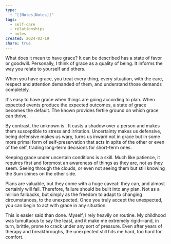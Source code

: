 ```yaml
---
type:
  - "[[Notes|Notes]]"
tags:
  - self-care
  - relationships
  - notes
created: 2024-03-19
share: true
---
```


What does it mean to have grace? It can be described has a state of favor or goodwill. Personally, I think of grace as a quality of being. It informs the way you relate to yourself and others.

When you have grace, you treat every thing, every situation, with the care, respect and attention demanded of them, and understand those demands completely.

It's easy to have grace when things are going according to plan. When expected events produce the expected outcomes, a state of grace becomes the default. The known provides fertile ground on which grace can thrive. 

By contrast, the unknown is . It casts a shadow over a person and makes them susceptible to stress and irritation. Uncertainty makes us defensive, being defensive makes us wary, turns us inward not in grace but in some more primal form of self-preservation that acts in spite of the other or even of the self, trading long-term decisions for short-term ones.

Keeping grace under uncertain conditions is a skill. Much like patience, it requires first and foremost an awareness of things as they are, not as they seem. Seeing through the clouds, or even not seeing them but still knowing the Sum shines on the other side.

Plans are valuable, but they come with a huge caveat: they can, and almost certainly will fail. Therefore, failure should be built into any plan. Not as a million fallbacks, but simply as the freedom to adapt to changing circumstances, to the unexpected. Once you truly accept the unexpected, you can begin to act with grace in any situation.

This is easier said than done. Myself, I rely heavily on routine. My childhood was tumultuous to say the least, and it make me extremely rigid—and, in turn, brittle, prone to crack under any sort of pressure. Even after years of therapy and breakthroughs, the unexpected still hits me hard, too hard for comfort.


